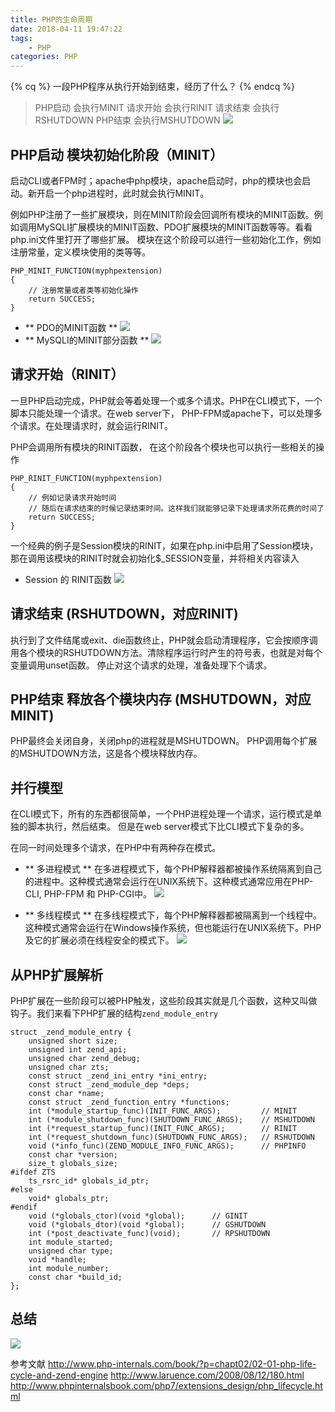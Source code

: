 ```yaml
---
title: PHP的生命周期
date: 2018-04-11 19:47:22
tags:
    - PHP
categories: PHP
---
```

{% cq %} 一段PHP程序从执行开始到结束，经历了什么？ {% endcq %}
<!-- more -->
>PHP启动 会执行MINIT
>请求开始 会执行RINIT
>请求结束 会执行RSHUTDOWN
>PHP结束 会执行MSHUTDOWN
>![](image/date/201804121139_794.png)

## PHP启动 模块初始化阶段（MINIT）
启动CLI或者FPM时；apache中php模块，apache启动时，php的模块也会启动。新开启一个php进程时，此时就会执行MINIT。

例如PHP注册了一些扩展模块，则在MINIT阶段会回调所有模块的MINIT函数。例如调用MySQLI扩展模块的MINIT函数、PDO扩展模块的MINIT函数等等。看看php.ini文件里打开了哪些扩展。
模块在这个阶段可以进行一些初始化工作，例如注册常量，定义模块使用的类等等。
```
PHP_MINIT_FUNCTION(myphpextension)
{
    // 注册常量或者类等初始化操作
    return SUCCESS; 
}
```
- ** PDO的MINIT函数 **
![](image/date/201804121105_771.png)
- ** MySQLI的MINIT部分函数 **
![](image/date/201804121110_704.png)

## 请求开始（RINIT）
一旦PHP启动完成，PHP就会等着处理一个或多个请求。PHP在CLI模式下，一个脚本只能处理一个请求。在web server下， PHP-FPM或apache下，可以处理多个请求。在处理请求时，就会运行RINIT。

PHP会调用所有模块的RINIT函数， 在这个阶段各个模块也可以执行一些相关的操作
```
PHP_RINIT_FUNCTION(myphpextension)
{
    // 例如记录请求开始时间
    // 随后在请求结束的时候记录结束时间。这样我们就能够记录下处理请求所花费的时间了
    return SUCCESS; 
}
```
一个经典的例子是Session模块的RINIT，如果在php.ini中启用了Session模块，那在调用该模块的RINIT时就会初始化$_SESSION变量，并将相关内容读入
- Session 的 RINIT函数
![](image/date/201804121118_814.png)

## 请求结束 (RSHUTDOWN，对应RINIT)
执行到了文件结尾或exit、die函数终止，PHP就会启动清理程序，它会按顺序调用各个模块的RSHUTDOWN方法。清除程序运行时产生的符号表，也就是对每个变量调用unset函数。
停止对这个请求的处理，准备处理下个请求。
## PHP结束 释放各个模块内存 (MSHUTDOWN，对应MINIT)
PHP最终会关闭自身，关闭php的进程就是MSHUTDOWN。
PHP调用每个扩展的MSHUTDOWN方法，这是各个模块释放内存。

## 并行模型
在CLI模式下，所有的东西都很简单，一个PHP进程处理一个请求，运行模式是单独的脚本执行，然后结束。
但是在web server模式下比CLI模式下复杂的多。

在同一时间处理多个请求，在PHP中有两种存在模式。
- ** 多进程模式 **
在多进程模式下，每个PHP解释器都被操作系统隔离到自己的进程中。这种模式通常会运行在UNIX系统下。这种模式通常应用在PHP-CLI, PHP-FPM 和 PHP-CGI中。
![](image/date/201804121335_91.png)

- ** 多线程模式 **
在多线程模式下，每个PHP解释器都被隔离到一个线程中。这种模式通常会运行在Windows操作系统，但也能运行在UNIX系统下。PHP及它的扩展必须在线程安全的模式下。
![](image/date/201804121338_262.png)

## 从PHP扩展解析
PHP扩展在一些阶段可以被PHP触发，这些阶段其实就是几个函数，这种又叫做钩子。我们来看下PHP扩展的结构`zend_module_entry `
```
struct _zend_module_entry {
    unsigned short size;
    unsigned int zend_api;
    unsigned char zend_debug;
    unsigned char zts;
    const struct _zend_ini_entry *ini_entry;
    const struct _zend_module_dep *deps;
    const char *name;
    const struct _zend_function_entry *functions;
    int (*module_startup_func)(INIT_FUNC_ARGS);         // MINIT
    int (*module_shutdown_func)(SHUTDOWN_FUNC_ARGS);    // MSHUTDOWN
    int (*request_startup_func)(INIT_FUNC_ARGS);        // RINIT
    int (*request_shutdown_func)(SHUTDOWN_FUNC_ARGS);   // RSHUTDOWN
    void (*info_func)(ZEND_MODULE_INFO_FUNC_ARGS);      // PHPINFO
    const char *version;
    size_t globals_size;
#ifdef ZTS
    ts_rsrc_id* globals_id_ptr;
#else
    void* globals_ptr;
#endif
    void (*globals_ctor)(void *global);      // GINIT
    void (*globals_dtor)(void *global);      // GSHUTDOWN
    int (*post_deactivate_func)(void);       // RPSHUTDOWN
    int module_started;
    unsigned char type;
    void *handle;
    int module_number;
    const char *build_id;
};
```


## 总结
![](image/date/201804122006_416.png)


参考文献
http://www.php-internals.com/book/?p=chapt02/02-01-php-life-cycle-and-zend-engine
http://www.laruence.com/2008/08/12/180.html
http://www.phpinternalsbook.com/php7/extensions_design/php_lifecycle.html

